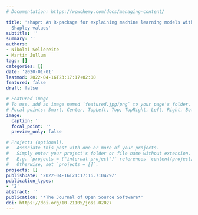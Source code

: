 ```yaml
---
# Documentation: https://wowchemy.com/docs/managing-content/

title: 'shapr: An R-package for explaining machine learning models with dependence-aware
  Shapley values'
subtitle: ''
summary: ''
authors:
- Nikolai Sellereite
- Martin Jullum
tags: []
categories: []
date: '2020-01-01'
lastmod: 2022-04-16T23:17:17+02:00
featured: false
draft: false

# Featured image
# To use, add an image named `featured.jpg/png` to your page's folder.
# Focal points: Smart, Center, TopLeft, Top, TopRight, Left, Right, BottomLeft, Bottom, BottomRight.
image:
  caption: ''
  focal_point: ''
  preview_only: false

# Projects (optional).
#   Associate this post with one or more of your projects.
#   Simply enter your project's folder or file name without extension.
#   E.g. `projects = ["internal-project"]` references `content/project/deep-learning/index.md`.
#   Otherwise, set `projects = []`.
projects: []
publishDate: '2022-04-16T21:17:16.710429Z'
publication_types:
- '2'
abstract: ''
publication: '*The Journal of Open Source Software*'
doi: https://doi.org/10.21105/joss.02027
---
```

